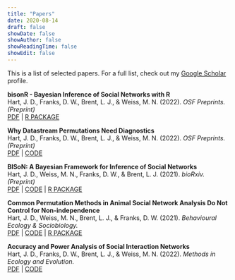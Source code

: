 ```yaml
---
title: "Papers"
date: 2020-08-14
draft: false
showDate: false
showAuthor: false
showReadingTime: false
showEdit: false
---
```

This is a list of selected papers. For a full list, check out my [Google Scholar](https://scholar.google.co.uk/citations?user=Ymc2m2EAAAAJ&hl=en) profile.

**bisonR - Bayesian Inference of Social Networks with R**\
Hart, J. D., Franks, D. W., Brent, L. J., & Weiss, M. N. (2022). *OSF Preprints. (Preprint)*\
[PDF](https://osf.io/ywu7j/) | [R PACKAGE](https://github.com/JHart96/bisonR)

**Why Datastream Permutations Need Diagnostics**\
Hart, J. D., Franks, D. W., Brent, L. J., & Weiss, M. N. (2022). *OSF Preprints. (Preprint)*\
[PDF](https://osf.io/xkvcu/) | [CODE](https://github.com/JHart96/permutation_diagnostics)

**BISoN: A Bayesian Framework for Inference of Social Networks**\
Hart, J. D., Weiss, M. N., Franks, D. W., & Brent, L. J. (2021). *bioRxiv. (Preprint)*\
[PDF](https://www.biorxiv.org/content/10.1101/2021.12.20.473541v2) | [CODE](https://github.com/JHart96/power_analysis_interaction_networks) | [R PACKAGE](https://github.com/JHart96/bisonR)

**Common Permutation Methods in Animal Social Network Analysis Do Not Control for Non-independence**\
Hart, J. D., Weiss, M. N., Brent, L. J., & Franks, D. W. (2021). *Behavioural Ecology & Sociobiology.* \
[PDF](https://link.springer.com/article/10.1007/s00265-022-03254-x) | [CODE](https://github.com/JHart96/power_analysis_interaction_networks) | [R PACKAGE](https://github.com/JHart96/pwrCGP)

**Accuracy and Power Analysis of Social Interaction Networks**\
Hart, J. D., Franks, D. W., Brent, L. J., & Weiss, M. N. (2022). *Methods in Ecology and Evolution.*\
[PDF](https://besjournals.onlinelibrary.wiley.com/doi/10.1111/2041-210X.13739) | [CODE](https://doi.org/10.5281/zenodo.4903396)